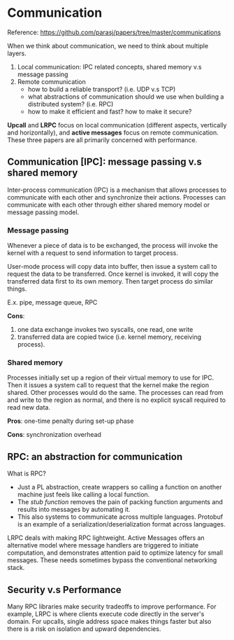 # Communication 
Reference: https://github.com/parasj/papers/tree/master/communications

When we think about communication, we need to think about multiple layers. 

1. Local communication: IPC related concepts, shared memory v.s message passing
2. Remote communication
   *  how to build a reliable transport? (i.e. UDP v.s TCP)
   *  what abstractions of communication should we use when building a distributed system? (i.e. RPC) 
   *  how to make it efficient and fast? how to make it secure? 

**Upcall** and **LRPC** focus on local communication (different aspects, vertically and horizontally), and **active messages** focus on remote communication. These three papers are all primarily concerned with performance. 

## Communication [IPC]: message passing v.s shared memory 
Inter-process communication (IPC) is a mechanism that allows processes to communicate with each other and synchronize their actions. Processes can communicate with each other through either shared memory model or message passing model.

### Message passing 
Whenever a piece of data is to be exchanged, the process will invoke the kernel with a request to send information to target process. 

User-mode process will copy data into buffer, then issue a system call to request the data to be transferred. Once kernel is invoked, it will copy the transferred data first to its own memory. Then target process do similar things. 

E.x. pipe, message queue, RPC 

**Cons**: 
1) one data exchange invokes two syscalls, one read, one write
2) transferred data are copied twice (i.e. kernel memory, receiving process). 

### Shared memory 
Processes initially set up a region of their virtual memory to use for IPC. Then it issues a system call to request that the kernel make the region shared. Other processes would do the same. The processes can read from and write to the region as normal, and there is no explicit syscall required to read new data. 

**Pros**: one-time penalty during set-up phase 

**Cons**: synchronization overhead 

## RPC: an abstraction for communication  
What is RPC? 
* Just a PL abstraction, create wrappers so calling a function on another machine just feels like calling a local function.
* The _stub function_ removes the pain of packing function arguments and results into messages by automating it.
* This also systems to communicate across multiple languages. Protobuf is an example of a serialization/deserialization format across languages.

LRPC deals with making RPC lightweight. Active Messages offers an alternative model where message handlers are triggered to initiate computation, and demonstrates attention paid to optimize latency for small messages. These needs sometimes bypass the conventional networking stack. 

## Security v.s Performance 
Many RPC libraries make security tradeoffs to improve performance. For example, LRPC is where clients execute code directly in the server's domain. For upcalls, single address space makes things faster but also there is a risk on isolation and upward dependencies. 
